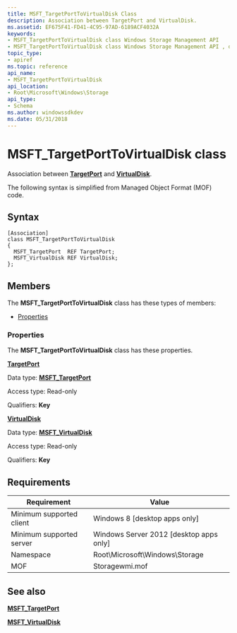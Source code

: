 ```yaml
---
title: MSFT_TargetPortToVirtualDisk Class
description: Association between TargetPort and VirtualDisk.
ms.assetid: EF675F41-FD41-4C95-97AD-6189ACF4032A
keywords:
- MSFT_TargetPortToVirtualDisk class Windows Storage Management API
- MSFT_TargetPortToVirtualDisk class Windows Storage Management API , described
topic_type:
- apiref
ms.topic: reference
api_name:
- MSFT_TargetPortToVirtualDisk
api_location:
- Root\Microsoft\Windows\Storage
api_type:
- Schema
ms.author: windowssdkdev
ms.date: 05/31/2018
---
```


# MSFT\_TargetPortToVirtualDisk class

Association between [**TargetPort**](msft-targetport.md) and [**VirtualDisk**](msft-virtualdisk.md).

The following syntax is simplified from Managed Object Format (MOF) code.

## Syntax

``` syntax
[Association]
class MSFT_TargetPortToVirtualDisk
{
  MSFT_TargetPort  REF TargetPort;
  MSFT_VirtualDisk REF VirtualDisk;
};
```

## Members

The **MSFT\_TargetPortToVirtualDisk** class has these types of members:

-   [Properties](#properties)

### Properties

The **MSFT\_TargetPortToVirtualDisk** class has these properties.

 

[**TargetPort**](msft-targetport.md)
   

Data type: **[**MSFT\_TargetPort**](msft-targetport.md)**
 

Access type: Read-only
 

Qualifiers: **Key**
 

 

[**VirtualDisk**](msft-virtualdisk.md)
   

Data type: **[**MSFT\_VirtualDisk**](msft-virtualdisk.md)**
 

Access type: Read-only
 

Qualifiers: **Key**
 

 

## Requirements



| Requirement | Value |
|-------------------------------------|-------------------------------------------------------------------------------------------|
| Minimum supported client | Windows 8 \[desktop apps only\]                                                |
| Minimum supported server | Windows Server 2012 \[desktop apps only\]                                      |
| Namespace                | Root\\Microsoft\\Windows\\Storage                                              |
| MOF                      |  Storagewmi.mof  |



## See also

 

[**MSFT\_TargetPort**](msft-targetport.md)
 

[**MSFT\_VirtualDisk**](msft-virtualdisk.md)
 

 

 





